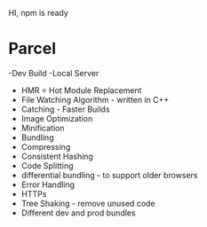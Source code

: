 HI, npm is ready

# Parcel
-Dev Build
-Local Server
- HMR = Hot Module Replacement
- File Watching Algorithm - written in C++ 
- Catching - Faster Builds
- Image Optimization
- Minification
- Bundling
- Compressing
- Consistent Hashing
- Code Splitting
- differential bundling - to support older browsers
- Error Handling
- HTTPs
- Tree Shaking - remove unused code
- Different dev and prod bundles



